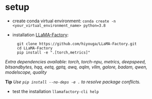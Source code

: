 # setup

- create conda virtual environment: `conda create -n <your_virtual_environment_name> python=3.8`

- installation [LLaMA-Factory](https://github.com/hiyouga/LLaMA-Factory): 

        git clone https://github.com/hiyouga/LLaMA-Factory.git
        cd LLaMA-Factory
        pip install -e ".[torch,metrics]"

*Extra dependencies available: torch, torch-npu, metrics, deepspeed, bitsandbytes, hqq, eetq, gptq, awq, aqlm, vllm, galore, badam, qwen, modelscope, quality*

**Tip** *Use `pip install --no-deps -e .` to resolve package conflicts.*

- test the installation `llamafactory-cli help`
